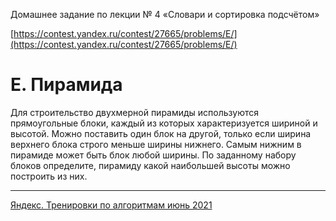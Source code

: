Домашнее задание по лекции № 4 «Словари и сортировка подсчётом»

[https://contest.yandex.ru/contest/27665/problems/E/](https://contest.yandex.ru/contest/27665/problems/E/)

# E. Пирамида

Для строительство двухмерной пирамиды используются прямоугольные блоки, каждый из которых характеризуется шириной и высотой. Можно поставить один блок на другой, только если ширина верхнего блока строго меньше ширины нижнего. Самым нижним в пирамиде может быть блок любой ширины. По заданному набору блоков определите, пирамиду какой наибольшей высоты можно построить из них.

---

[Яндекс. Тренировки по алгоритмам июнь 2021](https://yandex.ru/yaintern/algorithm-training_1)
